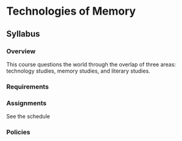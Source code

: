 # Technologies of Memory
## Syllabus

### Overview
This course questions the world through the overlap of three areas: technology studies, memory studies, and literary studies. 

### Requirements

### Assignments
See the schedule

### Policies


